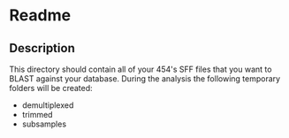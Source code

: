 # Readme

## Description

This directory should contain all of your 454's SFF files that you want to
BLAST against your database. During the analysis the following temporary folders
will be created:

- demultiplexed
- trimmed
- subsamples